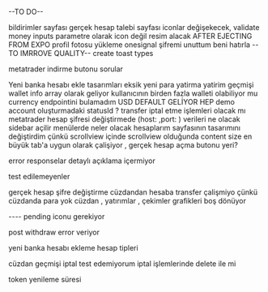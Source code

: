 --TO DO--

bildirimler sayfası
gerçek hesap talebi sayfası iconlar değişekecek,
validate money inputs
<Navbar /> parametre olarak icon değil resim alacak
AFTER EJECTING FROM EXPO 
profil fotosu yükleme onesignal
şifremi unuttum
beni hatırla
--TO IMRROVE QUALITY--
create toast types

metatrader indirme butonu
sorular

 
 
Yeni banka hesabı ekle tasarımları eksik
yeni para yatirma
yatirim geçmişi
wallet info array olarak geliyor kullanıcının birden fazla walleti olabiliyor mu
currency endpointini bulamadım USD DEFAULT GELİYOR HEP
demo account oluşturmadaki statusId ? 
transfer iptal etme işlemleri olacak mı
metatrader hesap şifresi değiştirmede  (host: ,port: ) verileri ne olacak
sidebar açilir menülerde neler olacak
hesaplarım sayfasının tasarımını değiştirdim çünkü scrollview içinde scrollview olduğunda content size en büyük tab'a uygun olarak çalişiyor , gerçek hesap açma butonu yeri?


error responselar detaylı açıklama içermiyor



test edilemeyenler

gerçek hesap şifre değiştirme
cüzdandan hesaba transfer çalişmiyo çünkü cüzdanda para yok
cüzdan , yatırımlar  , çekimler grafikleri boş dönüyor




---- pending iconu gerekiyor

post withdraw error veriyor

yeni banka hesabı ekleme hesap tipleri

cüzdan geçmişi iptal test edemiyorum iptal işlemlerinde delete ile mi

token yenileme süresi